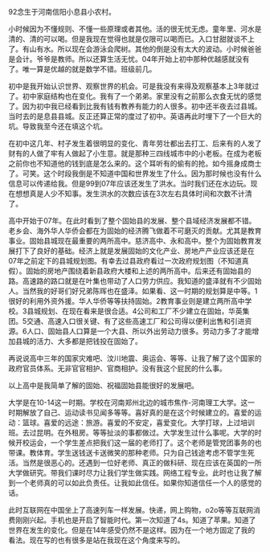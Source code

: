 92念生于河南信阳小息县小农村。


小时候因为不懂规则、不懂一些原理或者其他。活的很无忧无虑。童年里、河水是清的、清的可以喝。但是我现在觉得也就是仅限可以喝而已。入口甘甜就谈不上了。有山有水。所以现在会游泳会爬树。其他的倒是没有太大的波动。小时候爸爸是会计。爷爷是教师。所以还算生活无忧。04年开始上初中那种优越感就没有了。唯一算是优越的就是数学不错。班级前几。


初中是我开始认识世界、观察世界的机会。可是我没有来得及观察基本上3年就过了。初中家庭结构也在变化。我有了一个弟弟。家里没有之前那么衣食无忧的感觉了。因为初中我已经看到比我有钱有教养有能力的人很多。初中还半夜去过县城。当时去的是息县县城。反正还算正常的度过了初中。英语再此时埋下了一个巨大的坑。导致我至今还在填这个坑。


在初中这几年、村子发生着很明显的变化、青年劳壮都出去打工、后来有的人发了财有的人做了牢有人做起了小生意。就是那种三四线城市中的小老板。在成为老板之前你也不知道他的钱到底是怎么来的。这个耳听有的偷有的抢。如今摇身成商士了。可笑。这个时段我倒是不知道中国和世界发生了什么。因为那时候也没有什么信息可以传递给我。但是99到07年应该还发生了洪水。当时我们还在水边玩。现在想想真是人少不知事。发生洪水的次数应该在3次左右具体时间和次数不计清了。


高中开始于07年。在此时看到了整个固始县的发展、整个县域经济发展都不错。老乡会、海外华人华侨会都在为固始的经济腾飞做着不可磨灭的贡献。尤其是教育事业。固始县城现在最重要的两所高中。慈济高中、永和高中。整个为固始教育发展打下了良好的基础。经济上就是发展固始的文化产业、房地产产业应该还是在07年之前定下的县城规划图。有幸去过县政府看过一次政府规划图（不知道真假）。固始的房地产围绕着新县政府大楼和上述的两所高中。后来还有固始县的路。高速路的路口就是在叶集也带动了人口劳力供应。我知道的盛泽就有不少固始人。当然我的好哥们好兄弟陈晖也在盛泽。如果看、这一时期的规划算是中等。1很好的利用外资外援。华人华侨等等扶持固始。2教育事业则是建立两所高中学校。3县城规划、在现在看来是很合适。4公司和工厂不少建立在固始，华英集团。5交通、高速入口很关键、有了这些高速工厂和公司得以便利出售和引进资源。6人口、固始县人口算是一个大县、所以外出劳动力很多。劳动力多了才能增加县城的活力、大多都是把钱投在固始了。


再说说高中三年的国家灾难吧、汶川地震、奥运会、等等、让我了解了这个国家的政府官员体系。无非官官相护、官商相护。没有我这个屁民的什么事。


以上高中是我简单了解的固始、祝福固始县能很好的发展吧。


大学是在10-14这一时期。学校在河南郑州北边的城市焦作-河南理工大学。这一时期解放了自己、运动读书见闻多等等。喜好真的是在这个时候建立的。喜爱的运动：篮球。喜爱的远途：旅游。喜爱的不安定，喜爱变化。大学打球，上过培训班。去过昆明。在外租房。等等扯淡的事都做过。大学发生过什么事呢。大学的时候开校运会，一个学生差点把我们这一届的老师打了。这个老师是管党团事务的也带课。教体育。学生送钱送卡送微笑的那种老师。只为自己钱途考虑不管学生死活。当然是很恶心的。还遇到一位好老师、真正的做科研、现在应该在英国的一所大学做研究。带我们课时尽力让我们学生做实践。网络工程专业。此时也让我了解到一个老师真的可以如此负责任。让我如此信任。如果你知道信任一个人的感觉的话。


此时互联网在中国坐上了高速列车一样发展。快递，网上购物，o2o等等互联网消费刚刚兴起。手机也是开启了智能时代。第一次知道了4s。知道了苹果。知道了世界在发生的变化。但是在14年感受仍然不是这样。因为在一个地方固定了我的看法。现在写的也有很多是站在我现在这个角度来写的。



